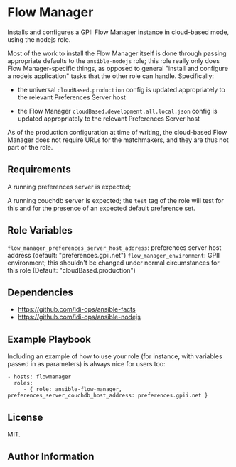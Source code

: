 Flow Manager
============

Installs and configures a GPII Flow Manager instance in cloud-based mode, using the nodejs role.

Most of the work to install the Flow Manager itself is done through passing appropriate defaults to the `ansible-nodejs` role; this role really only does Flow Manager-specific things, as opposed to general "install and configure a nodejs application" tasks that the other role can handle. Specifically:

- the universal `cloudBased.production` config is updated appropriately to the relevant Preferences Server host

- the Flow Manager `cloudBased.development.all.local.json` config is updated appropriately to the relevant Preferences Server host

As of the production configuration at time of writing, the cloud-based Flow Manager does not require URLs for the matchmakers, and they are thus not part of the role.

Requirements
------------

A running preferences server is expected;

A running couchdb server is expected; the `test` tag of the role will test for this and for the presence of an expected default preference set.

Role Variables
--------------

`flow_manager_preferences_server_host_address`: preferences server host address (default: "preferences.gpii.net")
`flow_manager_environment`: GPII environment; this shouldn't be changed under normal circumstances for this role (Default: "cloudBased.production")

Dependencies
------------

- https://github.com/idi-ops/ansible-facts
- https://github.com/idi-ops/ansible-nodejs

Example Playbook
----------------

Including an example of how to use your role (for instance, with variables passed in as parameters) is always nice for users too:

    - hosts: flowmanager
      roles:
         - { role: ansible-flow-manager, preferences_server_couchdb_host_address: preferences.gpii.net }

License
-------

MIT.

Author Information
------------------
